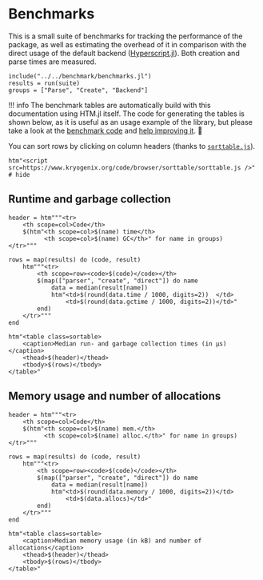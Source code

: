 # Benchmarks

This is a small suite of benchmarks for tracking the performance of the
package, as well as estimating the overhead of it in comparison with the
direct usage of the default backend
([Hyperscript.jl](https://github.com/yurivish/Hyperscript.jl)).
Both creation and parse times are measured.

```@setup benchmarks
include("../../benchmark/benchmarks.jl")
results = run(suite)
groups = ["Parse", "Create", "Backend"]
```

!!! info
    The benchmark tables are automatically build with this documentation
    using HTM.jl itself.
    The code for generating the tables is shown below, as it is useful as an
    usage example of the library, but please take a look at the
    [benchmark code](https://github.com/schneiderfelipe/HTM.jl/blob/master/benchmark/benchmarks.jl)
    and
    [help improving it](https://github.com/schneiderfelipe/HTM.jl/issues). 🙏

You can sort rows by clicking on column headers (thanks to
[`sorttable.js`](https://www.kryogenix.org/code/browser/sorttable/)).

```@example benchmarks
htm"<script src=https://www.kryogenix.org/code/browser/sorttable/sorttable.js />"  # hide
```

## Runtime and garbage collection

```@example benchmarks
header = htm"""<tr>
    <th scope=col>Code</th>
    $(htm"<th scope=col>$(name) time</th>
          <th scope=col>$(name) GC</th>" for name in groups)
</tr>"""

rows = map(results) do (code, result)
    htm"""<tr>
        <th scope=row><code>$(code)</code></th>
        $(map(["parser", "create", "direct"]) do name
            data = median(result[name])
            htm"<td>$(round(data.time / 1000, digits=2))  </td>
                <td>$(round(data.gctime / 1000, digits=2))</td>"
        end)
    </tr>"""
end

htm"<table class=sortable>
    <caption>Median run- and garbage collection times (in µs)</caption>
    <thead>$(header)</thead>
    <tbody>$(rows)</tbody>
</table>"
```

## Memory usage and number of allocations

```@example benchmarks
header = htm"""<tr>
    <th scope=col>Code</th>
    $(htm"<th scope=col>$(name) mem.</th>
          <th scope=col>$(name) alloc.</th>" for name in groups)
</tr>"""

rows = map(results) do (code, result)
    htm"""<tr>
        <th scope=row><code>$(code)</code></th>
        $(map(["parser", "create", "direct"]) do name
            data = median(result[name])
            htm"<td>$(round(data.memory / 1000, digits=2))</td>
                <td>$(data.allocs)</td>"
        end)
    </tr>"""
end

htm"<table class=sortable>
    <caption>Median memory usage (in kB) and number of allocations</caption>
    <thead>$(header)</thead>
    <tbody>$(rows)</tbody>
</table>"
```
